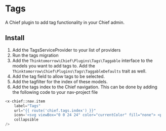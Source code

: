 # Tags

A Chief plugin to add tag functionality in your Chief admin.

## Install

1. Add the TagsServiceProvider to your list of providers
2. Run the tags migration
3. Add the `Thinktomorrow\Chief\Plugins\Tags\Taggable` interface to the models you want to add tags to. Add the `Thinktomorrow\Chief\Plugins\Tags\TaggableDefaults` trait as well.
4. Add the tag field to allow tags to be selected.
5. Add the tagfilter for the index of these models.
6. Add the tags index to the Chief navigation. This can be done by adding the following code to your nav-project file

```php
<x-chief::nav.item
    label="Tags"
    url="{{ route('chief.tags.index') }}"
    icon='<svg viewBox="0 0 24 24" color="currentColor" fill="none"> <path d="M18.058 8.53645L17.058 7.92286C16.0553 7.30762 15.554 7 15 7C14.446 7 13.9447 7.30762 12.942 7.92286L11.942 8.53645C10.9935 9.11848 10.5192 9.40949 10.2596 9.87838C10 10.3473 10 10.9129 10 12.0442V17.9094C10 19.8377 10 20.8019 10.5858 21.4009C11.1716 22 12.1144 22 14 22H16C17.8856 22 18.8284 22 19.4142 21.4009C20 20.8019 20 19.8377 20 17.9094V12.0442C20 10.9129 20 10.3473 19.7404 9.87838C19.4808 9.40949 19.0065 9.11848 18.058 8.53645Z" stroke="currentColor" stroke-width="1.5" stroke-linecap="round" stroke-linejoin="round" /> <path d="M14 7.10809C13.3612 6.4951 12.9791 6.17285 12.4974 6.05178C11.9374 5.91102 11.3491 6.06888 10.1725 6.3846L8.99908 6.69947C7.88602 6.99814 7.32949 7.14748 6.94287 7.5163C6.55624 7.88513 6.40642 8.40961 6.10679 9.45857L4.55327 14.8971C4.0425 16.6852 3.78712 17.5792 4.22063 18.2836C4.59336 18.8892 6.0835 19.6339 7.5 20" stroke="currentColor" stroke-width="1.5" stroke-linecap="round" stroke-linejoin="round" /> <path d="M14.4947 10C15.336 9.44058 16.0828 8.54291 16.5468 7.42653C17.5048 5.12162 16.8944 2.75724 15.1836 2.14554C13.4727 1.53383 11.3091 2.90644 10.3512 5.21135C10.191 5.59667 10.0747 5.98366 10 6.36383" stroke="currentColor" stroke-width="1.5" stroke-linecap="round" /> </svg>'
    collapsible
/>
```
